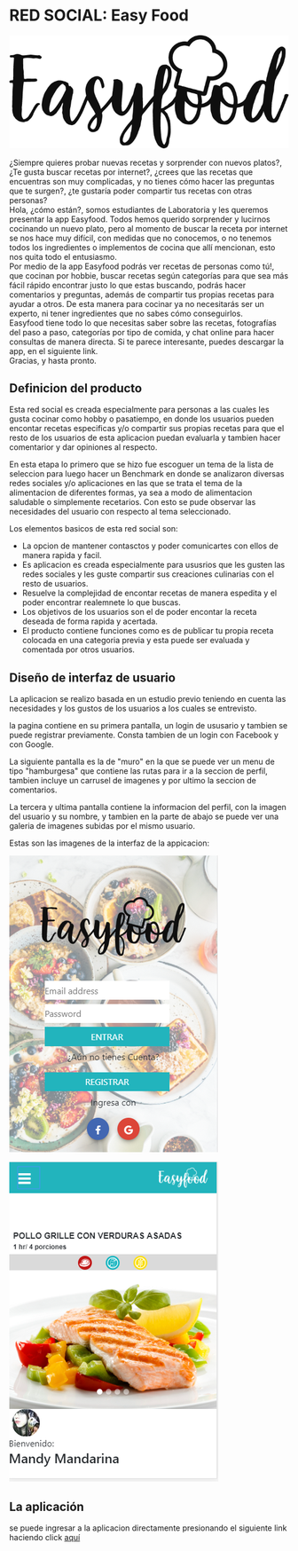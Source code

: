 # RED SOCIAL: Easy Food

![replica](/src/assets/img/logo.png)

¿Siempre quieres probar nuevas recetas y sorprender con nuevos platos?, ¿Te gusta buscar recetas por internet?, ¿crees que las recetas que encuentras son muy complicadas, y no tienes cómo hacer las preguntas que te surgen?, ¿te gustaría poder compartir tus recetas  con otras personas?  
Hola, ¿cómo están?, somos estudiantes de Laboratoria y les queremos presentar la app Easyfood. 
Todos hemos querido sorprender y lucirnos cocinando un nuevo plato, pero al momento de buscar la receta por internet se nos hace muy difícil, con medidas que no conocemos, o no tenemos todos los ingredientes o implementos de cocina que allí mencionan, esto nos quita todo el entusiasmo.  
Por medio de la app Easyfood podrás ver recetas de personas como tú!, que cocinan por hobbie, buscar recetas según categorías para que sea más fácil rápido encontrar justo lo que estas buscando, podrás hacer comentarios y preguntas, además de compartir tus propias recetas para ayudar a otros. De esta manera para cocinar ya no necesitarás ser un experto, ni tener ingredientes que no sabes cómo conseguirlos.  
Easyfood tiene todo lo que necesitas saber sobre las recetas, fotografías del paso a paso, categorías por tipo de comida, y chat online para hacer consultas de manera directa. Si te parece interesante, puedes descargar la app, en el siguiente link.              
Gracias, y hasta pronto. 

## Definicion del producto

Esta red social es creada especialmente para personas a las cuales les gusta cocinar como hobby o pasatiempo, en donde los usuarios pueden encontar recetas especificas y/o compartir sus propias recetas para que el resto de los usuarios de esta aplicacion puedan evaluarla y tambien hacer comentarior y dar opiniones al respecto.

En esta etapa lo primero que se hizo fue escoguer un tema de la lista de seleccion para luego hacer un Benchmark en donde se analizaron diversas redes sociales y/o aplicaciones en las que se trata el tema de la alimentacion de diferentes formas, ya sea a modo de alimentacion saludable o simplemente recetarios. Con esto se pude observar las necesidades del usuario con respecto al tema seleccionado.

Los elementos basicos de esta red social son:
* La opcion de mantener contasctos y poder comunicartes con ellos de manera rapida y facil.
* Es aplicacion es creada especialmente para ususrios que les gusten las redes sociales y les guste compartir sus creaciones culinarias con el resto de usuarios.
* Resuelve la complejidad de encontar recetas de manera espedita y el poder encontrar realemnete lo que buscas.
* Los objetivos de los usuarios son el de poder encontar la receta deseada de forma rapida y acertada.
* El producto contiene funciones como es de publicar tu propia receta colocada en una categoria previa y esta puede ser evaluada y comentada por otros usuarios.

## Diseño de interfaz de usuario 

La aplicacion se realizo basada en un estudio previo teniendo en cuenta las necesidades y los gustos de los usuarios a los cuales se entrevisto.

la pagina contiene en su primera pantalla, un login de ususario y tambien se puede registrar previamente. Consta tambien de un login con Facebook y con Google.

La siguiente pantalla es la de "muro" en la que se puede ver un menu de tipo "hamburgesa" que contiene las rutas para ir a la seccion de perfil, tambien incluye un carrusel de imagenes y por ultimo la seccion de comentarios.

La tercera y ultima pantalla contiene la informacion del perfil, con la imagen del usuario y su nombre, y tambien en la parte de abajo se puede ver una galeria de imagenes subidas por el mismo usuario.

Estas son las imagenes de la interfaz de la appicacion:

![replica](/src/assets/img/reg.png)

![replica](/src/assets/img/muro.png)

## La aplicación

se puede ingresar a la aplicacion directamente presionando el siguiente link haciendo click [aquí]()
